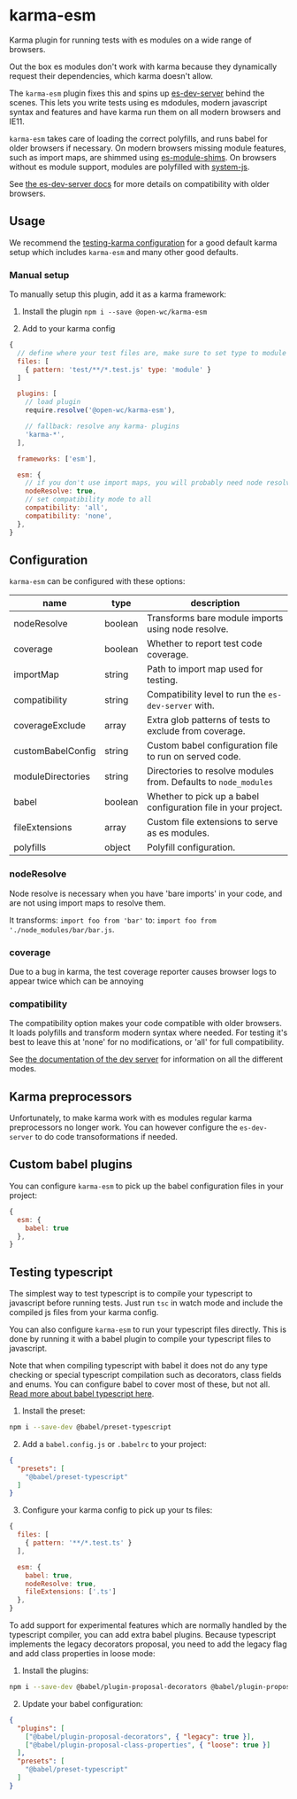 # karma-esm

Karma plugin for running tests with es modules on a wide range of browsers.

Out the box es modules don't work with karma because they dynamically request their dependencies, which karma doesn't allow.

The `karma-esm` plugin fixes this and spins up [es-dev-server](https://open-wc.org/developing/es-dev-server.html) behind the scenes. This lets you write tests using es mdodules, modern javascript syntax and features and have karma run them on all modern browsers and IE11.

`karma-esm` takes care of loading the correct polyfills, and runs babel for older browsers if necessary. On modern browsers missing module features, such as import maps, are shimmed using [es-module-shims](https://github.com/guybedford/es-module-shims). On browsers without es module support, modules are polyfilled with [system-js](https://github.com/systemjs/systemjs).

See [the es-dev-server docs](https://open-wc.org/developing/es-dev-server.html) for more details on compatibility with older browsers.

## Usage
We recommend the [testing-karma configuration](https://open-wc.org/testing/testing-karma.html) for a good default karma setup which includes `karma-esm` and many other good defaults.

### Manual setup
To manually setup this plugin, add it as a karma framework:

1. Install the plugin
`npm i --save @open-wc/karma-esm`

2. Add to your karma config
```javascript
{
  // define where your test files are, make sure to set type to module
  files: [
    { pattern: 'test/**/*.test.js' type: 'module' }
  ]

  plugins: [
    // load plugin
    require.resolve('@open-wc/karma-esm'),

    // fallback: resolve any karma- plugins
    'karma-*',
  ],

  frameworks: ['esm'],

  esm: {
    // if you don't use import maps, you will probably need node resolve
    nodeResolve: true,
    // set compatibility mode to all
    compatibility: 'all',
    compatibility: 'none',
  },
}
```

## Configuration
`karma-esm` can be configured with these options:

| name              |  type   | description                                                     |
| ----------------- | ------- | --------------------------------------------------------------- |
| nodeResolve       | boolean | Transforms bare module imports using node resolve.              |
| coverage          | boolean | Whether to report test code coverage.                           |
| importMap         | string  | Path to import map used for testing.                            |
| compatibility     | string  | Compatibility level to run the `es-dev-server` with.            |
| coverageExclude   | array   | Extra glob patterns of tests to exclude from coverage.          |
| customBabelConfig | string  | Custom babel configuration file to run on served code.          |
| moduleDirectories | string  | Directories to resolve modules from. Defaults to `node_modules` |
| babel             | boolean | Whether to pick up a babel configuration file in your project.  |
| fileExtensions    | array   | Custom file extensions to serve as es modules.                  |
| polyfills         | object  | Polyfill configuration.                                         |

### nodeResolve
Node resolve is necessary when you have 'bare imports' in your code, and are not using import maps to resolve them.

It transforms: `import foo from 'bar'` to: `import foo from './node_modules/bar/bar.js`.

### coverage
Due to a bug in karma, the test coverage reporter causes browser logs to appear twice which can be annoying

### compatibility
The compatibility option makes your code compatible with older browsers. It loads polyfills and transform modern syntax where needed. For testing it's best to leave this at 'none' for no modifications, or 'all' for full compatibility.

See [the documentation of the dev server](https://open-wc.org/developing/es-dev-server.html) for information on all the different modes.

## Karma preprocessors
Unfortunately, to make karma work with es modules regular karma preprocessors no longer work. You can however configure the `es-dev-server` to do code transoformations if needed.

## Custom babel plugins
You can configure `karma-esm` to pick up the babel configuration files in your project:
```javascript
{
  esm: {
    babel: true
  },
}
```

## Testing typescript
The simplest way to test typescript is to compile your typescript to javascript before running tests. Just run `tsc` in watch mode and include the compiled js files from your karma config.

You can also configure `karma-esm` to run your typescript files directly. This is done by running it with a babel plugin to compile your typescript files to javascript.

Note that when compiling typescript with babel it does not do any type checking or special typescript compilation such as decorators, class fields and enums. You can configure babel to cover most of these, but not all. [Read more about babel typescript here](https://babeljs.io/docs/en/babel-plugin-transform-typescript).

1. Install the preset:
```bash
npm i --save-dev @babel/preset-typescript
```

2. Add a `babel.config.js` or `.babelrc` to your project:
```json
{
  "presets": [
    "@babel/preset-typescript"
  ]
}
```

3. Configure your karma config to pick up your ts files:
```javascript
{
  files: [
    { pattern: '**/*.test.ts' }
  ],

  esm: {
    babel: true,
    nodeResolve: true,
    fileExtensions: ['.ts']
  },
}
```

To add support for experimental features which are normally handled by the typescript compiler, you can add extra babel plugins. Because typescript implements the legacy decorators proposal, you need to add the legacy flag and add class properties in loose mode:

  1. Install the plugins:
```bash
npm i --save-dev @babel/plugin-proposal-decorators @babel/plugin-proposal-class-properties
```

  2. Update your babel configuration:
```json
{
  "plugins": [
    ["@babel/plugin-proposal-decorators", { "legacy": true }],
    ["@babel/plugin-proposal-class-properties", { "loose": true }]
  ],
  "presets": [
    "@babel/preset-typescript"
  ]
}
```


<script>
  export default {
    mounted() {
      const editLink = document.querySelector('.edit-link a');
      if (editLink) {
        const url = editLink.href;
        editLink.href = url.substr(0, url.indexOf('/master/')) + '/master/packages/karma-esm/README.md';
      }
    }
  }
</script>
